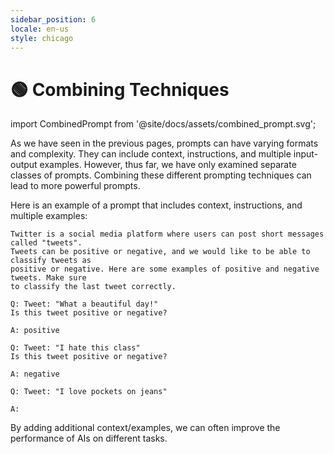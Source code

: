 ```yaml
---
sidebar_position: 6
locale: en-us
style: chicago
---
```


# 🟢 Combining Techniques

import CombinedPrompt from '@site/docs/assets/combined_prompt.svg';

<div style={{textAlign: 'center'}}>
  <CombinedPrompt style={{width:"100%",height:"300px",verticalAlign:"top"}}/>
</div>

As we have seen in the previous pages, prompts can have varying formats and complexity. They can include context, instructions, and multiple input-output examples. However, thus far, we have only examined separate classes of prompts. Combining these different prompting techniques can lead to more powerful prompts.

Here is an example of a prompt that includes context, instructions, and multiple examples:

```text
Twitter is a social media platform where users can post short messages called "tweets".
Tweets can be positive or negative, and we would like to be able to classify tweets as
positive or negative. Here are some examples of positive and negative tweets. Make sure 
to classify the last tweet correctly.

Q: Tweet: "What a beautiful day!"
Is this tweet positive or negative?

A: positive

Q: Tweet: "I hate this class"
Is this tweet positive or negative?

A: negative

Q: Tweet: "I love pockets on jeans"

A:
```

By adding additional context/examples, we can often improve the performance of AIs on different tasks. 

